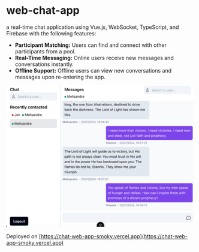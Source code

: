# web-chat-app

a real-time chat application using Vue.js, WebSocket, TypeScript, and Firebase with the following features:

- **Participant Matching:** Users can find and connect with other participants from a pool.
- **Real-Time Messaging:** Online users receive new messages and conversations instantly.
- **Offline Support:** Offline users can view new conversations and messages upon re-entering the app.

<img src="https://github.com/anisa07/chat-web-app/blob/main/public/chat-view.png" width="500">

Deployed on [https://chat-web-app-smoky.vercel.app](https://chat-web-app-smoky.vercel.app)
